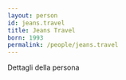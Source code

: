 ```yaml
---
layout: person
id: jeans.travel
title: Jeans Travel
born: 1993
permalink: /people/jeans.travel
---
```


Dettagli della persona 